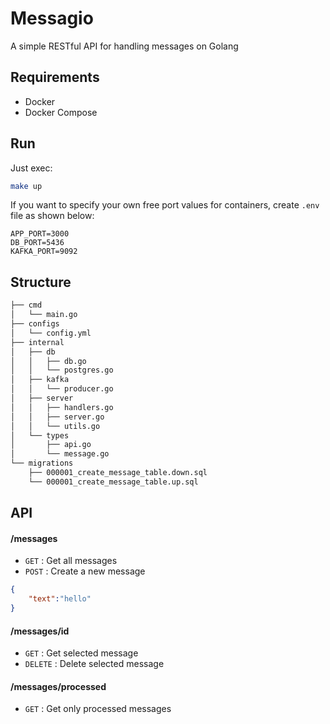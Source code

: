 # Messagio
A simple RESTful API for handling messages on Golang

## Requirements
- Docker
- Docker Compose

## Run
Just exec:
```sh
make up
```

If you want to specify your own free port values for containers, create `.env` file as shown below:
```env
APP_PORT=3000
DB_PORT=5436
KAFKA_PORT=9092
```

## Structure
```sh
├── cmd
│   └── main.go
├── configs
│   └── config.yml
├── internal
│   ├── db
│   │   ├── db.go
│   │   └── postgres.go
│   ├── kafka
│   │   └── producer.go
│   ├── server
│   │   ├── handlers.go
│   │   ├── server.go
│   │   └── utils.go
│   └── types
│       ├── api.go
│       └── message.go
└── migrations
    ├── 000001_create_message_table.down.sql
    └── 000001_create_message_table.up.sql
```

## API
#### /messages
- `GET` : Get all messages
- `POST` : Create a new message
```json
{
    "text":"hello"
}
```

#### /messages/id
- `GET` : Get selected message
- `DELETE` : Delete selected message

#### /messages/processed
- `GET` : Get only processed messages
